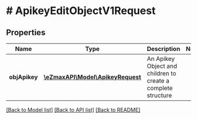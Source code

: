 # # ApikeyEditObjectV1Request

## Properties

Name | Type | Description | Notes
------------ | ------------- | ------------- | -------------
**objApikey** | [**\eZmaxAPI\Model\ApikeyRequest**](ApikeyRequest.md) | An Apikey Object and children to create a complete structure |

[[Back to Model list]](../../README.md#models) [[Back to API list]](../../README.md#endpoints) [[Back to README]](../../README.md)
